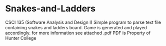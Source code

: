 # Snakes-and-Ladders
CSCI 135 (Software Analysis and Design I)
Simple program to parse text file containing snakes and ladders board. Game is generated and played accordingly.
for more information see attached .pdf 
PDF is Property of Hunter College
